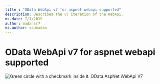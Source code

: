 ```yaml
---
title : "OData WebApi v7 for aspnet webapi supported"
description: Describes the v7 iteration of the WebApi.
ms.date: 7/1/2019
author: madansr7
ms.author: saumadan
---
```

# OData WebApi v7 for aspnet webapi supported
 ![Green circle with a checkmark inside it.](/odata/assets/doc-assets/yes.png) OData AspNet WebApi V7